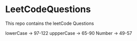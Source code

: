 # LeetCodeQuestions

This repo contains the leetCode Questions

lowerCase -> 97-122
uppperCase -> 65-90
Number -> 49-57
